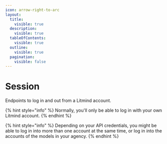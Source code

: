 ```yaml
---
icon: arrow-right-to-arc
layout:
  title:
    visible: true
  description:
    visible: true
  tableOfContents:
    visible: true
  outline:
    visible: true
  pagination:
    visible: false
---
```


# Session

Endpoints to log in and out from a Litmind account.

{% hint style="info" %}
Normally, you'll only be able to log in with your own Litmind account.
{% endhint %}

{% hint style="info" %}
Depending on your API credentials, you might be able to log in into more than one account at the same time, or log in into the accounts of the models in your agency.
{% endhint %}
